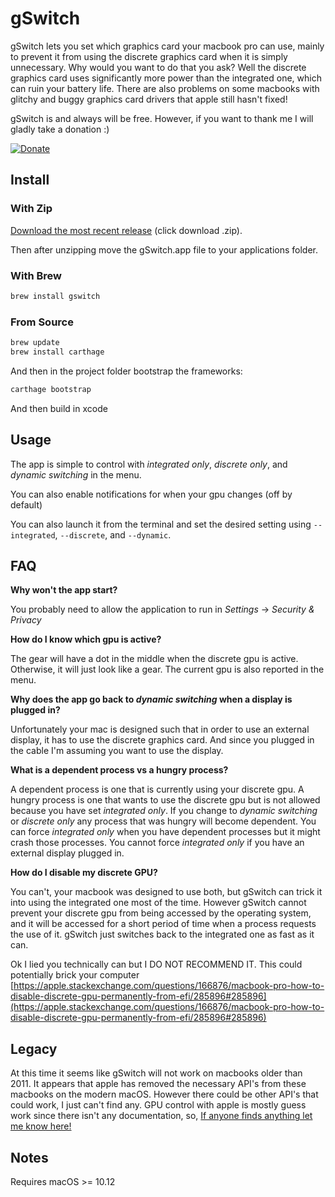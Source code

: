 # gSwitch

gSwitch lets you set which graphics card your macbook pro can use, mainly to prevent it from using the discrete graphics card when it is simply unnecessary.  Why would you want to do that you ask?  Well the discrete graphics card uses significantly more power than the integrated one, which can ruin your battery life.  There are also problems on some macbooks with glitchy and buggy graphics card drivers that apple still hasn't fixed!

gSwitch is and always will be free.  However, if you want to thank me I will gladly take a donation :)

[![Donate](https://img.shields.io/badge/Donate-PayPal-green.svg)](https://www.paypal.com/cgi-bin/webscr?cmd=_donations&business=8BYQDVMMGR8EY&item_name=gSwitch+Donations&currency_code=USD&source=url)

## Install

### With Zip

[Download the most recent release](https://codyschrank.github.io/gSwitch/) (click download .zip).

Then after unzipping move the gSwitch.app file to your applications folder.

### With Brew

```bash
brew install gswitch
```

### From Source

```bash
brew update
brew install carthage
```

And then in the project folder bootstrap the frameworks:

```bash
carthage bootstrap
```

And then build in xcode

## Usage

The app is simple to control with _integrated only_, _discrete only_, and _dynamic switching_ in the menu.

You can also enable notifications for when your gpu changes (off by default)

You can also launch it from the terminal and set the desired setting using `--integrated`, `--discrete`, and `--dynamic`.

## FAQ

**Why won't the app start?**

You probably need to allow the application to run in _Settings_ -> _Security & Privacy_

**How do I know which gpu is active?**

The gear will have a dot in the middle when the discrete gpu is active.  Otherwise, it will just look like a gear.  The current gpu is also reported in the menu.

**Why does the app go back to _dynamic switching_ when a display is plugged in?**

Unfortunately your mac is designed such that in order to use an external display, it has to use the discrete graphics card. And since you plugged in the cable I'm assuming you want to use the display.

**What is a dependent process vs a hungry process?**

A dependent process is one that is currently using your discrete gpu. A hungry process is one that wants to use the discrete gpu but is not allowed because you have set _integrated only_. If you change to _dynamic switching_ or _discrete only_ any process that was hungry will become dependent.  You can force _integrated only_ when you have dependent processes but it might crash those processes.  You cannot force _integrated only_ if you have an external display plugged in.  

**How do I disable my discrete GPU?**

You can't, your macbook was designed to use both, but gSwitch can trick it into using the integrated one most of the time.  However gSwitch cannot prevent your discrete gpu from being accessed by the operating system, and it will be accessed for a short period of time when a process requests the use of it.  gSwitch just switches back to the integrated one as fast as it can.

Ok I lied you technically can but I DO NOT RECOMMEND IT.  This could potentially brick your computer  [https://apple.stackexchange.com/questions/166876/macbook-pro-how-to-disable-discrete-gpu-permanently-from-efi/285896#285896](https://apple.stackexchange.com/questions/166876/macbook-pro-how-to-disable-discrete-gpu-permanently-from-efi/285896#285896)

## Legacy

At this time it seems like gSwitch will not work on macbooks older than 2011. It appears that apple has removed the necessary API's from these macbooks on the modern macOS.  However there could be other API's that could work, I just can't find any.  GPU control with apple is mostly guess work since there isn't any documentation, so, [If anyone finds anything let me know here!](https://github.com/CodySchrank/gSwitch/issues/12)

## Notes

Requires macOS >= 10.12

